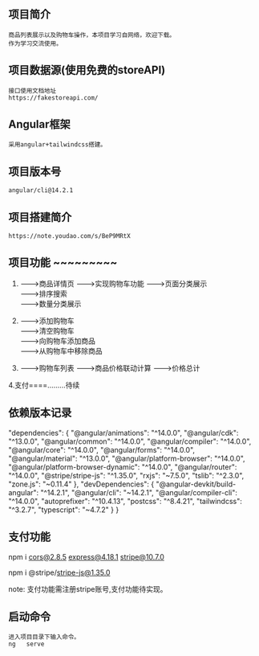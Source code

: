 ## 项目简介
    商品列表展示以及购物车操作，本项目学习自网络，欢迎下载。
    作为学习交流使用。

## 项目数据源(使用免费的storeAPI)

    接口使用文档地址
    https://fakestoreapi.com/

## Angular框架

    采用angular+tailwindcss搭建。

## 项目版本号

    angular/cli@14.2.1

## 项目搭建简介

    https://note.youdao.com/s/BeP9MRtX



## 项目功能  ~~~~~~~~~

1.  
    --->商品详情页
    --->实现购物车功能
    --->页面分类展示  
    --->排序搜索   
    --->数量分类展示


2.  --->添加购物车    
    --->清空购物车  
    --->向购物车添加商品  
    --->从购物车中移除商品

3.  --->购物车列表
    --->商品价格联动计算
    --->价格总计  

4.支付====.........待续




## 依赖版本记录

 "dependencies": {
    "@angular/animations": "^14.0.0",
    "@angular/cdk": "^13.0.0",
    "@angular/common": "^14.0.0",
    "@angular/compiler": "^14.0.0",
    "@angular/core": "^14.0.0",
    "@angular/forms": "^14.0.0",
    "@angular/material": "^13.0.0",
    "@angular/platform-browser": "^14.0.0",
    "@angular/platform-browser-dynamic": "^14.0.0",
    "@angular/router": "^14.0.0",
    "@stripe/stripe-js": "^1.35.0",
    "rxjs": "~7.5.0",
    "tslib": "^2.3.0",
    "zone.js": "~0.11.4"
  },
  "devDependencies": {
    "@angular-devkit/build-angular": "^14.2.1",
    "@angular/cli": "~14.2.1",
    "@angular/compiler-cli": "^14.0.0",
    "autoprefixer": "^10.4.13",
    "postcss": "^8.4.21",
    "tailwindcss": "^3.2.7",
    "typescript": "~4.7.2"
  }
}




## 支付功能

npm i  cors@2.8.5  express@4.18.1   stripe@10.7.0 

npm i @stripe/stripe-js@1.35.0

note: 支付功能需注册stripe账号,支付功能待实现。



## 启动命令
    进入项目目录下输入命令。
    ng   serve
